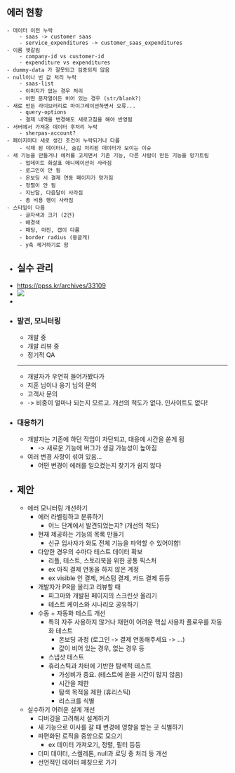 ## 에러 현황
	- 데이터 이전 누락
		- saas -> customer saas
		- service_expenditures -> customer_saas_expenditures
	- 이름 헷갈림
		- company-id vs customer-id
		- expenditure vs expenditures
	- dummy-data 가 잘못되고 검증되지 않음
	- null이나 빈 값 처리 누락
		- saas-list
		- 이미지가 없는 경우 처리
		- 어떤 문자열이든 비어 있는 경우 (str/blank?)
	- 새로 만든 라이브러리로 마이그레이션하면서 오류...
		- query-options
		- 결제 내역을 변경해도 새로고침을 해야 반영됨
	- 서버에서 가져온 데이터 후처리 누락
		- sherpas-account?
	- 페이지마다 새로 생긴 조건이 누락되거나 다름
		- 삭제 된 데이터나, 숨김 처리된 데이터가 보이는 이슈
	- 새 기능을 만들거나 에러를 고치면서 기존 기능, 다른 사람이 만든 기능을 망가트림
		- 업데이트 화살표 애니메이션이 사라짐
		- 로그인이 안 됨
		- 온보딩 시 결제 연동 페이지가 망가짐
		- 정렬이 안 됨
		- 지난달, 다음달이 사라짐
		- 총 비용 행이 사라짐
	- 스타일이 다름
		- 글자색과 크기 (2건)
		- 배경색
		- 패딩, 마진, 갭이 다름
		- border radius (둥글게)
		- y축 제거하기로 함
- ## 실수 관리
- https://ppss.kr/archives/33109
- ![](https://tech.wonderwall.kr/_astro/shift-left.97e5e0bd_2n3992.webp)
-
- ### 발견, 모니터링
	- 개발 중
	- 개발 리뷰 중
	- 정기적 QA
	- ---
	- 개발자가 우연히 들어가봤다가
	- 지훈 님이나 웅기 님의 문의
	- 고객사 문의
	- -> 비중이 얼마나 되는지 모르고. 개선의 척도가 없다. 인사이트도 없다!
- ### 대응하기
	- 개발자는 기존에 하던 작업이 차단되고, 대응에 시간을 쏟게 됨
		- -> 새로운 기능에 버그가 생길 가능성이 높아짐
	- 여러 변경 사항이 섞여 있음...
		- 어떤 변경이 에러를 일으켰는지 찾기가 쉽지 않다
- ## 제안
	- 에러 모니터링 개선하기
		- 에러 라벨링하고 분류하기
			- 어느 단계에서 발견되었는지? (개선의 척도)
		- 현재 제공하는 기능의 목록 만들기
			- 신규 입사자가 와도 전체 기능을 파악할 수 있어야함!
		- 다양한 경우의 수마다 테스트 데이터 확보
			- 리플, 테스트, 스토리북을 위한 공통 픽스처
			- ex 아직 결제 연동을 하지 않은 계정
			- ex visible 인 결제, 커스텀 결제, 카드 결제 등등
		- 개발자가 PR을 올리고 리뷰할 때
			- 피그마와 개발된 페이지의 스크린샷 올리기
			- 테스트 케이스와 시나리오 공유하기
		- 수동 + 자동화 테스트 개선
			- 특히 자주 사용하지 않거나 재현이 어려운 핵심 사용자 플로우를 자동화 테스트
				- 온보딩 과정 (로그인 -> 결제 연동해주세요 -> ...)
				- 값이 비어 있는 경우, 없는 경우 등
			- 스냅샷 테스트
			- 휴리스틱과 차터에 기반한 탐색적 테스트
				- 가성비가 중요. (테스트에 쏟을 시간이 많지 않음)
				- 시간을 제한
				- 탐색 목적을 제한 (휴리스틱)
				- 리스크를 식별
	- 실수하기 어려운 설계 개선
		- 디버깅을 고려해서 설계하기
		- 새 기능으로 이사를 갈 때 변경에 영향을 받는 곳 식별하기
		- 파편화된 로직을 중앙으로 모으기
			- ex 데이터 가져오기, 정렬, 필터 등등
		- 더미 데이터, 스켈레톤, null과 로딩 중 처리 등 개선
		- 선언적인 데이터 페칭으로 가기
